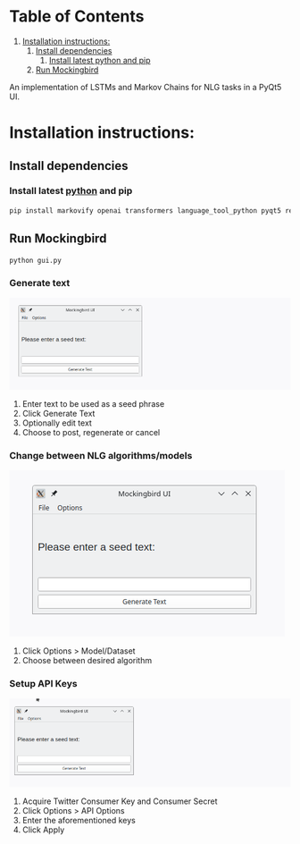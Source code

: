 
# Table of Contents

1.  [Installation instructions:](#orgd20d8d7)
    1.  [Install dependencies](#org7a4f32b)
        1.  [Install latest python and pip](#orgd35df2d)
    2.  [Run Mockingbird](#orgaca9659)

An implementation of LSTMs and Markov Chains for NLG tasks in a PyQt5 UI.


<a id="orgd20d8d7"></a>

# Installation instructions:


<a id="org7a4f32b"></a>

## Install dependencies


<a id="orgd35df2d"></a>

### Install latest [python](https://www.python.org/) and pip

``` sh
pip install markovify openai transformers language_tool_python pyqt5 requests requests_oauthlib
```



<a id="orgaca9659"></a>

## Run Mockingbird

``` sh
python gui.py
```

### Generate text

![Animated text generation](docs/text_generation.gif)

1. Enter text to be used as a seed phrase
2. Click Generate Text
3. Optionally edit text
4. Choose to post, regenerate or cancel

### Change between NLG algorithms/models

![Animated algorithm chooser](docs/algorithm_setup.gif)

1. Click Options > Model/Dataset
2. Choose between desired algorithm

### Setup API Keys

![Animated API setup](docs/twitterapisetup.gif)

1. Acquire Twitter Consumer Key and Consumer Secret
2. Click Options > API Options 
3. Enter the aforementioned keys
4. Click Apply
